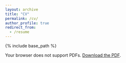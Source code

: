 ```yaml
---
layout: archive
title: "CV"
permalink: /cv/
author_profile: true
redirect_from:
  - /resume
---
```


{% include base_path %}


<object data="{{ '/files/Resume.pdf' | relative_url }}" type="application/pdf" width="100%" height="1000px">
  <p>Your browser does not support PDFs.
     <a href="{{ '/files/Resume.pdf' | relative_url }}">Download the PDF</a>.</p>
</object>